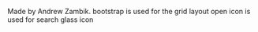 Made by Andrew Zambik.
bootstrap is used for the grid layout
open icon is used for search glass icon
